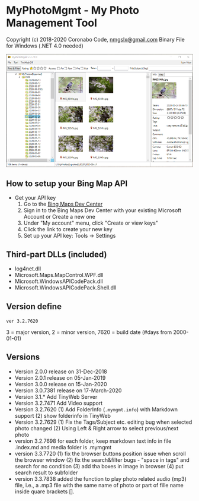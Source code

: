 # MyPhotoMgmt - My Photo Management Tool #
Copyright (c) 2018-2020 Coronabo Code, nmgslx@gmail.com
Binary File for Windows (.NET 4.0 needed)

![screenshot](2020-06-14_13h05_47.png)

## How to setup your Bing Map API
* Get your API key
   1. Go to the [Bing Maps Dev Center](https://www.bingmapsportal.com/)
   2. Sign in to the Bing Maps Dev Center with your existing Microsoft Account or Create a new one
   3. Under "My account" menu, click "Create or view keys"
   4. Click the link to create your new key
   5. Set up your API key: Tools -> Settings  

## Third-part DLLs (included)
   * log4net.dll
   * Microsoft.Maps.MapControl.WPF.dll
   * Microsoft.WindowsAPICodePack.dll
   * Microsoft.WindowsAPICodePack.Shell.dll

## Version define
`ver 3.2.7620`

3 = major version, 
2 = minor version, 
7620 = build date (#days from 2000-01-01)

## Versions
* Version 2.0.0 release on 31-Dec-2018
* Version 2.0.1 release on 05-Jan-2019
* Version 3.0.0 release on 15-Jan-2020
* Version 3.0.7381 release on 17-March-2020
* Version 3.1.* Add TinyWeb Server
* Version 3.2.7471 Add Video support
* Version 3.2.7620 (1) Add FolderInfo (`.mymgmt.info`) with Markdown support (2) show folderinfo in TinyWeb
* Version 3.2.7629 (1) Fix the Tags/Subject etc. editing bug when selected photo changed (2) Using Left & Right arrow to select previous/next photo
* version 3.2.7698 for each folder, keep markdown text info in file .index.md and media folder is .mymgmt
* version 3.3.7720 (1) fix the browser buttons position issue when scroll the browser window (2) fix the search&filter bugs - "space in tags" and search for no condition (3) add tha boxes in image in browser (4) put search result to subfolder
* version 3.3.7838 added the function to play photo related audio (mp3) file, i.e., a .mp3 file with the same name of photo or part of fille name inside quare brackets [].

